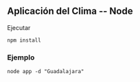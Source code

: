 ## Aplicación del Clima -- Node


Ejecutar 
```
npm install 
```


### Ejemplo
```
node app -d "Guadalajara"
```